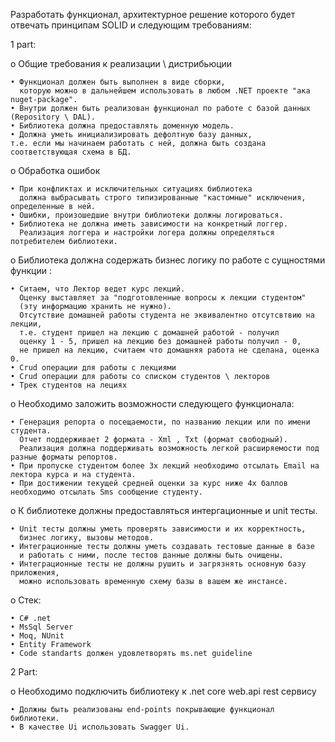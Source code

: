 Разработать функционал, архитектурное решение которого будет отвечать принципам SOLID и следующим требованиям:

1 part:

о Общие требования к реализации \ дистрибьюции

    • Функционал должен быть выполнен в виде сборки, 
      которую можно в дальнейшем использовать в любом .NET проекте "ака nuget-package".
    • Внутри должен быть реализован функционал по работе с базой данных (Repository \ DAL).
    • Библиотека должна предоставлять доменную модель.
    • Должна уметь инициализировать дефолтную базу данных, 
    т.е. если мы начинаем работать с ней, должна быть создана соответствующая схема в БД.

о Обработка ошибок 

    • При конфликтах и исключительных ситуациях библиотека 
      должна выбрасывать строго типизированные "кастомные" исключения, определенные в ней.
    • Ошибки, произошедшие внутри библиотеки должны логироваться.
    • Библиотека не должна иметь зависимости на конкретный логгер. 
      Реализация логгера и настройки логера должны определяться потребителем библиотеки.

о Библиотека должна содержать бизнес логику по работе с сущностями функции :

    • Ситаем, что Лектор ведет курс лекций. 
      Оценку выставляет за "подготовленные вопросы к лекции студентом"
      (эту информацию хранить не нужно).
      Отсутствие домашней работы студента не эквивалентно отсутсвтвию на лекции,
      т.е. студент пришел на лекцию с домашней работой - получил
      оценку 1 - 5, пришел на лекцию без домашней работы получил - 0,
      не пришел на лекцию, считаем что домашняя работа не сделана, оценка 0.
    • Crud операции для работы с лекциями 
    • Сrud операции для работы со списком студентов \ лекторов
    • Трек студентов на лециях

о Необходимо заложить возможности следующего функционала:

    • Генерация репорта о посещаемости, по названию лекции или по имени студента. 
      Отчет поддерживает 2 формата - Xml , Txt (формат свободный). 
      Реализация должна поддерживать возможность легкой расширяемости под разные форматы репортов.
    • При пропуске студентом более 3х лекций необходимо отсылать Email на лектора курса и на студента.
    • При достижении текущей средней оценки за курс ниже 4х баллов необходимо отсылать Sms сообщение студенту.

о К библиотеке должны предоставляться интергационные и unit тесты.

    • Unit тесты должны уметь проверять зависимости и их корректность, 
      бизнес логику, вызовы методов.
    • Интеграционные тесты должны уметь создавать тестовые данные в базе 
      и работать с ними, после тестов данные должны быть очищены. 
    • Интеграционные тесты не должны рушить и загрязнять основную базу приложения, 
      можно использовать временную схему базы в вашем же инстансе.
    
о Стек:

    • C# .net
    • MsSql Server
    • Moq, NUnit
    • Entity Framework
    • Code standarts должен удовлетворять ms.net guideline

2 Part:

о Необходимо подключить библиотеку к .net core web.api rest сервису

    • Должны быть реализованы end-points покрывающие функционал библиотеки.
    • В качестве Ui использовать Swagger Ui.
    
